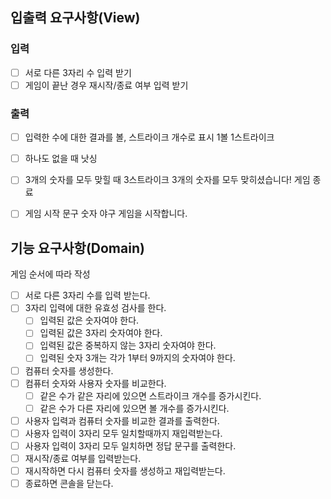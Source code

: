 ## 입출력 요구사항(View)

### 입력

- [ ] 서로 다른 3자리 수 입력 받기
- [ ] 게임이 끝난 경우 재시작/종료 여부 입력 받기

### 출력

- [ ] 입력한 수에 대한 결과를 볼, 스트라이크 개수로 표시
      1볼 1스트라이크
      
- [ ] 하나도 없을 때 
      낫싱

- [ ] 3개의 숫자를 모두 맞힐 때
      3스트라이크
      3개의 숫자를 모두 맞히셨습니다! 게임 종료

- [ ] 게임 시작 문구
      숫자 야구 게임을 시작합니다.

## 기능 요구사항(Domain)

게임 순서에 따라 작성
                        
- [ ] 서로 다른 3자리 수를 입력 받는다.
- [ ] 3자리 입력에 대한 유효성 검사를 한다.
  - [ ] 입력된 값은 숫자여야 한다.
  - [ ] 입력된 값은 3자리 숫자여야 한다.
  - [ ] 입력된 값은 중복하지 않는 3자리 숫자여야 한다.
  - [ ] 입력된 숫자 3개는 각가 1부터 9까지의 숫자여야 한다.
- [ ] 컴퓨터 숫자를 생성한다.
- [ ] 컴퓨터 숫자와 사용자 숫자를 비교한다.
  - [ ] 같은 수가 같은 자리에 있으면 스트라이크 개수를 증가시킨다.
  - [ ] 같은 수가 다른 자리에 있으면 볼 개수를 증가시킨다.
- [ ] 사용자 입력과 컴퓨터 숫자를 비교한 결과를 출력한다.
- [ ] 사용자 입력이 3자리 모두 일치할때까지 재입력받는다.
- [ ] 사용자 입력이 3자리 모두 일치하면 정답 문구를 출력한다.
- [ ] 재시작/종료 여부를 입력받는다.
- [ ] 재시작하면 다시 컴퓨터 숫자를 생성하고 재입력받는다.
- [ ] 종료하면 콘솔을 닫는다.
